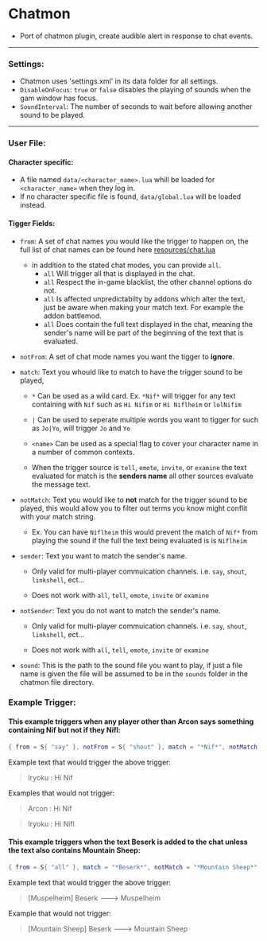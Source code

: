 # Chatmon #

* Port of chatmon plugin, create audible alert in response to chat events.

----

### Settings:

* Chatmon uses 'settings.xml' in its data folder for all settings.
* `DisableOnFocus`: `true` or `false` disables the playing of sounds when the gam window has focus.
* `SoundInterval`: The number of seconds to wait before allowing another sound to be played.

----

### User File:

#### Character specific:
* A file named `data/<character_name>.lua` whill be loaded for `<character_name>` when they log in.
* If no character specific file is found, `data/global.lua` will be loaded instead.

#### Tigger Fields:
* `from`: A set of chat names you would like the trigger to happen on, the full list of chat names can be found here [resources/chat.lua](https://github.com/Windower/Resources/blob/master/resources_data/chat.lua)

  * in addition to the stated chat modes, you can provide `all`.
    * `all` Will trigger all that is displayed in the chat.
    * `all` Respect the in-game blacklist, the other channel options do not.
    * `all` Is affected unpredictabilty by addons which alter the text, just be aware when making your match text. For example the addon battlemod.
    * `all` Does contain the full text displayed in the chat, meaning the sender's name will be part of the beginning of the text that is evaluated.

* `notFrom`: A set of chat mode names you want the tigger to **ignore**.

* `match`: Text you whould like to match to have the trigger sound to be played, 

  * `*` Can be used as a wild card. Ex. `*Nif*` will trigger for any text containing with `Nif` such as `Hi Nifim` or `Hi Niflheim` or `lolNifim`

  * `|` Can be used to seperate multiple words you want to tigger for such as `Jo|Yo`, will trigger `Jo` and `Yo`

  * `<name>` Can be used as a special flag to cover your character name in a number of common contexts.

  * When the trigger source is `tell`, `emote`, `invite`, or `examine` the text evaluated for match is the **senders name** all other sources evaluate the message text.

* `notMatch`: Text you would like to **not** match for the trigger sound to be played, this would allow you to filter out terms you know might conflit with your match string.

  * Ex. You can have `Niflheim` this would prevent the match of `Nif*` from playing the sound if the full the text being evaluated is is `Niflheim`

* `sender`: Text you want to match the sender's name.

  * Only valid for multi-player commuication channels. i.e. `say`, `shout`, `linkshell`, ect...

  * Does not work with `all`, `tell`, `emote`, `invite` or `examine`

* `notSender`: Text you do not want to match the sender's name.

  * Only valid for multi-player commuication channels. i.e. `say`, `shout`, `linkshell`, ect...

  * Does not work with `all`, `tell`, `emote`, `invite` or `examine`

* `sound`: This is the path to the sound file you want to play, if just a file name is given the file will be assumed to be in the `sounds` folder in the chatmon file directory.

### Example Trigger:

#### This example triggers when any player other than Arcon says something containing Nif but not if they Nifl:
```lua
{ from = S{ "say" }, notFrom = S{ "shout" }, match = "*Nif*", notMatch = "*Nifl*", notSender = "Arcon" sound = "IncomingTalk.wav"},
```
Example text that would trigger the above trigger:
> Iryoku : Hi Nif

Examples that would not trigger:
> Arcon : Hi Nif

> Iryoku : Hi Nifl

#### This example triggers when the text Beserk is added to the chat unless the text also contains Mountain Sheep:
```lua
{ from = S{ "all" }, match = "*Beserk*", notMatch = "*Mountain Sheep*", sound = "SomeCustomSound.wav"},
```
Example text that would trigger the above trigger:
> [Muspelheim] Beserk 🡒 Muspelheim

Example that would not trigger:
> [Mountain Sheep] Beserk 🡒 Mountain Sheep
